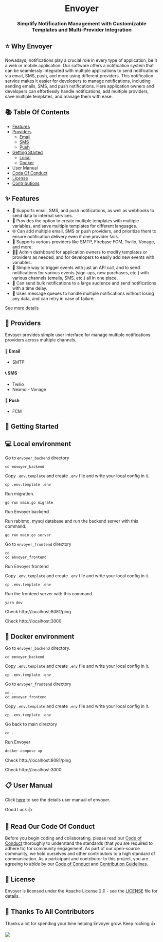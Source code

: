 <!-- # Envoyer -->
<div align="center">
<h1 align="center">Envoyer</h1>
<h3 align="center">Simplify Notification Management with Customizable Templates and Multi-Provider Integration</h3>
</div>

## ⭐️ Why Envoyer
Nowadays, notifications play a crucial role in every type of application, be it a web or mobile application. Our software offers a notification system that can be seamlessly integrated with multiple applications to send notifications via email, SMS, push, and more using different providers. This notification service makes it easier for developers to manage notifications, including sending emails, SMS, and push notifications. Here application owners and developers can effortlessly handle notifications, add multiple providers, save multiple templates, and manage them with ease.

## 📚 Table Of Contents

- [Features](#✨-features)
- [Providers](#📡-providers)
  - [Email](#💌-email)
  - [SMS](#📞-sms)
  - [Push](#📱-push)
- [Getting Started](#🚀-getting-started)
    - [Local](#💻-local-environment)
    - [Docker](#🐳-docker-environment)
- [User Manual](#📋-user-manual)
- [Code Of Conduct](#-read-our-code-of-conduct)
- [License](#-license)
- [Contributions](#-thanks-to-all-contributors)

## ✨ Features
- 📨 Supports email, SMS, and push notifications, as well as webhooks to send data to internal services.
- 📝 Provides the option to create multiple templates with multiple variables, and save multiple templates for different languages.
- 🌐 Can add multiple email, SMS or push providers, and prioritize them to ensure notification delivery even if one provider fails.
- 🚀 Supports various providers like SMTP, Firebase FCM, Twilio, Vonage, and more.
- 👨‍💼 Admin dashboard for application owners to modify templates or providers as needed, and for developers to easily add new events with variables.
- 📲 Simple way to trigger events with just an API call, and to send notifications for various events (sign-ups, new purchases, etc.) with various channels (emails, SMS, etc.) all in one place.
- 👥 Can send bulk notifications to a large audience and send notifications with a time delay.
- 🧩 Uses message queues to handle multiple notifications without losing any data, and can retry in case of failure.

[See more details](https://github.com/vivasoft-ltd/Envoyer/blob/main/envoyer_backend/doc/features.md)

## 📡 Providers
Envoyer provides simple user interface for manage multiple notifications providers across multiple channels.

#### 💌 Email
- SMTP

#### 📞 SMS
- Twilio
- Nexmo - Vonage

#### 📱 Push
- FCM

## 🚀 Getting Started

## 💻 Local environment

Go to `envoyer_backend` directory 

```shell
cd envoyer_backend
```

Copy `.env.template` and create `.env` file and write your local config in it.

```shell
cp .env.template .env
```

Run migration.

```shell
go run main.go migrate
```

Run Envoyer backend

Run rabitmq, mysql database and run the backend server with this command.

```shell
go run main.go server
```

Go to `envoyer_frontend` directory 

```shell
cd ..
cd envoyer_frontend
```

Run Envoyer frontend

Copy `.env.template` and create `.env` file and write your local config in it.

```shell
cp .env.template .env
```

Run the frontend server with this command.

```shell
yarn dev
```
Check http://localhost:8081/ping

Check http://localhost:3000

## 🐳 Docker environment

Go to `envoyer_backend` directory.

```shell
cd envoyer_backend
```

Copy `.env.template` and create `.env` file and write your local config in it.

```shell
cp .env.template .env
```

Go to `envoyer_frontend` directory 

```shell
cd ..
cd envoyer_frontend
```

Copy `.env.template` and create `.env` file and write your local config in it.

```shell
cp .env.template .env
```

Go back to main directory

```shell
cd ..
```

Run Envoyer

```bash
docker-compose up
```

Check http://localhost:8081/ping

Check http://localhost:3000

## 📋 User Manual
  Click [here](https://github.com/vivasoft-ltd/Envoyer/blob/main/envoyer_backend/doc/user_manual.md) to see the details user manual of envoyer.

Good Luck 👍


## 📜 Read Our Code Of Conduct

Before you begin coding and collaborating, please read our [Code of Conduct](https://github.com/vivasoft-ltd/Envoyer/blob/main/CODE_OF_CONDUCT.md) thoroughly to understand the standards (that you are required to adhere to) for community engagement. As part of our open-source community, we hold ourselves and other contributors to a high standard of communication. As a participant and contributor to this project, you are agreeing to abide by our [Code of Conduct](https://github.com/vivasoft-ltd/Envoyer/blob/main/CODE_OF_CONDUCT.md) and [Contribution Guidelines](https://github.com/vivasoft-ltd/Envoyer/blob/main/CONTRIBUTING.md).



## 📝 License

Envoyer is licensed under the Apache License 2.0 - see the [LICENSE](https://github.com/vivasoft-ltd/Envoyer/blob/main/LICENSE) file for details.

## 🤝 Thanks To All Contributors

Thanks a lot for spending your time helping Envoyer grow. Keep rocking 👍


<img src="https://contributors-img.web.app/image?repo=vivasoft-ltd/Envoyer" />

